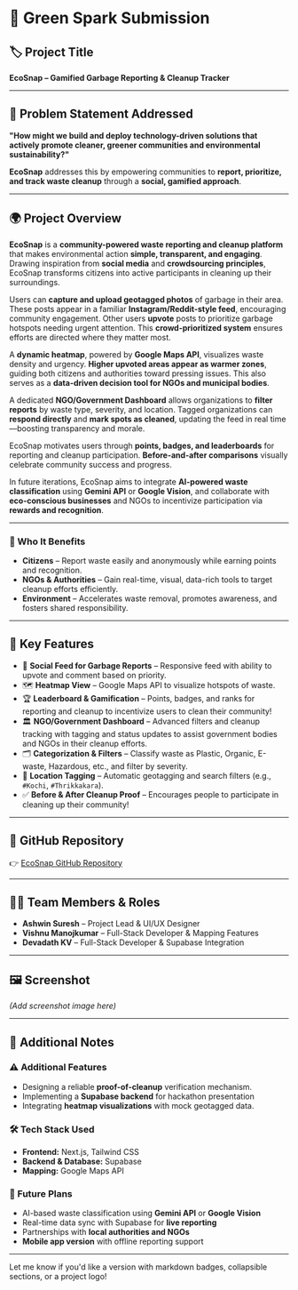 # 💚 Green Spark Submission

## 🏷️ Project Title

**EcoSnap – Gamified Garbage Reporting & Cleanup Tracker**

---

## 🚨 Problem Statement Addressed

**"How might we build and deploy technology-driven solutions that actively promote cleaner, greener communities and environmental sustainability?"**

**EcoSnap** addresses this by empowering communities to **report, prioritize, and track waste cleanup** through a **social, gamified approach**.

---

## 🌍 Project Overview

**EcoSnap** is a **community-powered waste reporting and cleanup platform** that makes environmental action **simple, transparent, and engaging**. Drawing inspiration from **social media** and **crowdsourcing principles**, EcoSnap transforms citizens into active participants in cleaning up their surroundings.

Users can **capture and upload geotagged photos** of garbage in their area. These posts appear in a familiar **Instagram/Reddit-style feed**, encouraging community engagement. Other users **upvote** posts to prioritize garbage hotspots needing urgent attention. This **crowd-prioritized system** ensures efforts are directed where they matter most.

A **dynamic heatmap**, powered by **Google Maps API**, visualizes waste density and urgency. **Higher upvoted areas appear as warmer zones**, guiding both citizens and authorities toward pressing issues. This also serves as a **data-driven decision tool for NGOs and municipal bodies**.

A dedicated **NGO/Government Dashboard** allows organizations to **filter reports** by waste type, severity, and location. Tagged organizations can **respond directly** and **mark spots as cleaned**, updating the feed in real time—boosting transparency and morale.

EcoSnap motivates users through **points, badges, and leaderboards** for reporting and cleanup participation. **Before-and-after comparisons** visually celebrate community success and progress.

In future iterations, EcoSnap aims to integrate **AI-powered waste classification** using **Gemini API** or **Google Vision**, and collaborate with **eco-conscious businesses** and NGOs to incentivize participation via **rewards and recognition**.

---

### 👥 Who It Benefits

* **Citizens** – Report waste easily and anonymously while earning points and recognition.
* **NGOs & Authorities** – Gain real-time, visual, data-rich tools to target cleanup efforts efficiently.
* **Environment** – Accelerates waste removal, promotes awareness, and fosters shared responsibility.

---

## 🚀 Key Features

* 📸 **Social Feed for Garbage Reports** – Responsive feed with ability to upvote and comment based on priority.
* 🗺 **Heatmap View** – Google Maps API to visualize hotspots of waste.
* 🏆 **Leaderboard & Gamification** – Points, badges, and ranks for reporting and cleanup to incentivize users to clean their community!
* 🏛 **NGO/Government Dashboard** – Advanced filters and cleanup tracking with tagging and status updates to assist government bodies and NGOs in their cleanup efforts.
* 🗂 **Categorization & Filters** – Classify waste as Plastic, Organic, E-waste, Hazardous, etc., and filter by severity.
* 📍 **Location Tagging** – Automatic geotagging and search filters (e.g., `#Kochi`, `#Thrikkakara`).
* ✅ **Before & After Cleanup Proof** – Encourages people to participate in cleaning up their community!

---

## 🔗 GitHub Repository

👉 [EcoSnap GitHub Repository](https://github.com/Asininite/Green-Spark-Hackaton-DAV)

---

## 👨‍💻 Team Members & Roles

* **Ashwin Suresh** – Project Lead & UI/UX Designer
* **Vishnu Manojkumar** – Full-Stack Developer & Mapping Features
* **Devadath KV** – Full-Stack Developer & Supabase Integration

---

## 🖼️ Screenshot

*(Add screenshot image here)*

---

## 🧠 Additional Notes

### ⚠️ Additional Features

* Designing a reliable **proof-of-cleanup** verification mechanism.
* Implementing a **Supabase backend** for hackathon presentation
* Integrating **heatmap visualizations** with mock geotagged data.

### 🛠️ Tech Stack Used

* **Frontend:** Next.js, Tailwind CSS
* **Backend & Database:** Supabase
* **Mapping:** Google Maps API

### 🌱 Future Plans

* AI-based waste classification using **Gemini API** or **Google Vision**
* Real-time data sync with Supabase for **live reporting**
* Partnerships with **local authorities and NGOs**
* **Mobile app version** with offline reporting support

---

Let me know if you'd like a version with markdown badges, collapsible sections, or a project logo!

